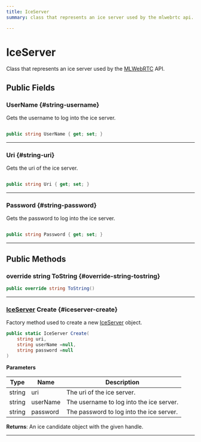 ```yaml
---
title: IceServer
summary: class that represents an ice server used by the mlwebrtc api. 

---
```


# IceServer




Class that represents an ice server used by the [MLWebRTC](/unity-api/api/UnityEngine.XR.MagicLeap/MLWebRTC/UnityEngine.XR.MagicLeap.MLWebRTC.md) API.   





## Public Fields

### UserName {#string-username}

Gets the username to log into the ice server. 

```csharp

public string UserName { get; set; }

```






-----------

### Uri {#string-uri}

Gets the uri of the ice server. 

```csharp

public string Uri { get; set; }

```






-----------

### Password {#string-password}

Gets the password to log into the ice server. 

```csharp

public string Password { get; set; }

```






-----------

## Public Methods

### override string ToString {#override-string-tostring}

```csharp
public override string ToString()
```






-----------

### [IceServer](/unity-api/api/UnityEngine.XR.MagicLeap/MLWebRTC/UnityEngine.XR.MagicLeap.MLWebRTC.IceServer.md) Create {#iceserver-create}

Factory method used to create a new [IceServer](/unity-api/api/UnityEngine.XR.MagicLeap/MLWebRTC/UnityEngine.XR.MagicLeap.MLWebRTC.IceServer.md) object. 

```csharp
public static IceServer Create(
    string uri,
    string userName =null,
    string password =null
)
```


**Parameters**

| Type | Name  | Description  | 
|--|--|--|
| string |uri|The uri of the ice server.|
| string |userName|The username to log into the ice server.|
| string |password|The password to log into the ice server.|






**Returns**: An ice candidate object with the given handle.



-----------

